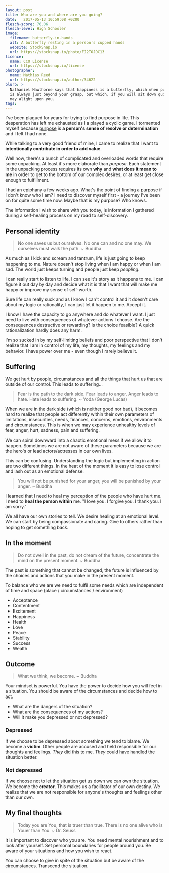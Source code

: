 ```yaml
---
layout: post
title: Who are you and where are you going?
date:   2017-05-13 10:59:08 +0200
flesch-score: 76.06
flesch-level: High Schooler
image:
  filename: butterfly-in-hands
  alt: A butterfly resting in a person's cupped hands
  website: StockSnap.io
  url: https://stocksnap.io/photo/FJ2TOJDC13
licence:
  name: CCO License
  url: https://stocksnap.io/license
photographer:
  name: Mathias Reed
  url: https://stocksnap.io/author/34622
blurb: >
  Nathaniel Hawthorne says that happiness is a butterfly, which when pursued,
  is always just beyond your grasp, but which, if you will sit down quietly,
  may alight upon you.
tags:
---
```


I've been plagued for years for trying to find purpose in life. This
desperation has left me exhausted as I a played a cyclic game.
I tormented myself because [purpose](https://www.google.com/search?q=define%3Apurpose)
is **a person's sense of resolve or determination** and I felt I had none.

While talking to a very good friend of mine, I came to realize that I want to
**intentionally contribute in order to add value**.

Well now, there's a bunch of complicated and overloaded words that require
some unpacking. At least it's more elaborate than *purpose*. Each statement
in the unpacking process requires its own **why** and **what does it mean to
me** in order to get to the bottom of our complex desires, or at least get
close enough to fulfillment.

I had an epiphany a few weeks ago. What's the point of finding a purpose if I
don't know who I am? I need to discover myself first - a journey I've been on
for quite some time now. Maybe that is my purpose? Who knows.

The information I wish to share with you today, is information I gathered during
a self-healing process on my road to self-discovery.

## Personal identity

> No one saves us but ourselves. No one can and no one may.
  We ourselves must walk the path. ~ Buddha

As much as I kick and scream and tantrum, life is just going to keep happening to me.
Nature doesn't stop living when I am happy or when I am sad. The world just keeps
turning and people just keep *peopling*.

I can really start to listen to life. I can see it's story as it happens to me. I can
figure it out day by day and decide what it is that I want that will make me
happy or improve my sense of self-worth.

Sure life can really suck and as I know I can't control it and it doesn't care
about my logic or rationality, I can just let it happen to me. Accept it.

I know I have the capacity to go anywhere and do whatever I want.
I just need to live with consequences of whatever actions I choose. Are the
consequences destructive or rewarding? Is the choice feasible? A quick
rationalization hardly does any harm.

I'm so sucked in by my self-limiting beliefs and poor perspective that I don't
realize that I am in control of my life, my thoughts, my feelings and my behavior.
I have power over me - even though I rarely believe it.

## Suffering

We get hurt by people, circumstances and all the things that hurt us that are
outside of our control. This leads to suffering...

> Fear is the path to the dark side. Fear leads to anger. Anger leads to hate.
  Hate leads to suffering. ~ Yoda (George Lucas)

When we are in the dark side (which is neither good nor bad), it becomes hard
to realize that people act differently within their
own parameters of limitations, insecurities, needs, finances, concerns, emotions,
environments and circumstances. This is when we may experience unhealthy levels
of fear, anger, hurt, sadness, pain and suffering.

We can spiral downward into a chaotic emotional mess if we allow it to happen.
Sometimes we are not aware of these parameters because we are the hero's or lead
actors/actresses in our own lives.

This can be confusing. Understanding the logic but implementing in action are
two different things. In the heat of the moment it is easy to lose control
and lash out as an emotional defense.

> You will not be punished for your anger, you will be punished by your anger.
  ~ Buddha

I learned that I need to heal my perception of the people who have hurt me.
I need to **heal the person within** me.
"I love you. I forgive you. I thank you. I am sorry."

We all have our own stories to tell. We desire healing at an emotional level. We
can start by being compassionate and caring. Give to others rather than hoping
to get something back.

## In the moment

> Do not dwell in the past, do not dream of the future, concentrate the mind
  on the present moment. ~ Buddha

The past is something that cannot be changed, the future is influenced by the
choices and actions that you make in the present moment.

To balance who we are we need to fulfil some needs which are independent of
time and space (place / circumstances / environment)

* Acceptance
* Contentment
* Excitement
* Happiness
* Health
* Love
* Peace
* Stability
* Success
* Wealth

## Outcome

> What we think, we become. ~ Buddha

Your mindset is powerful. You have the power to decide how you will feel in
a situation. You should be aware of the circumstances and decide how to act.

 * What are the dangers of the situation?
 * What are the consequences of my actions?
 * Will it make you depressed or not depressed?

### Depressed

If we choose to be depressed about something we tend to blame. We become a
**victim**. Other people are accused and held responsible for our thoughts
and feelings. *They* did this to me. *They* could have handled the situation
better.

### Not depressed

If we choose not to let the situation get us down we can own the situation.
We become the **creator**. This makes us a facilitator of our own destiny.
We realize that we are not responsible for anyone's thoughts and feelings other
than our own.

## My final thoughts

> Today you are You, that is truer than true.
  There is no one alive who is Youer than You. ~ Dr. Seuss

It is important to discover who you are. You need mental nourishment and to look
after yourself. Set personal boundaries for people around you. Be aware of your
situations and how you wish to react.

You can choose to give in spite of the situation but be aware of the
circumstances. Transcend the situation.
